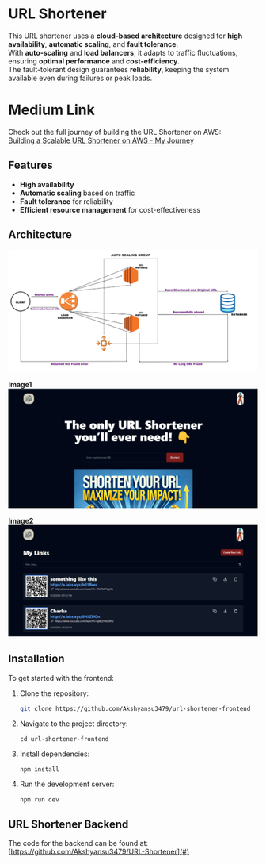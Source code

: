 # URL Shortener

This URL shortener uses a **cloud-based architecture** designed for **high availability**, **automatic scaling**, and **fault tolerance**.  
With **auto-scaling** and **load balancers**, it adapts to traffic fluctuations, ensuring **optimal performance** and **cost-efficiency**.  
The fault-tolerant design guarantees **reliability**, keeping the system available even during failures or peak loads.

# Medium Link

Check out the full journey of building the URL Shortener on AWS:  
[Building a Scalable URL Shortener on AWS - My Journey](https://medium.com/@akshyansupritam7/building-a-scalable-url-shortener-on-aws-my-journey-82f957e88576)

## Features
- **High availability**
- **Automatic scaling** based on traffic
- **Fault tolerance** for reliability
- **Efficient resource management** for cost-effectiveness

## Architecture

![Description of the architecture diagram](https://github.com/Akshyansu3479/url-shortener-frontend/blob/main/public/Architecture.png)

**Image1**  
![Client Side Page](https://github.com/Akshyansu3479/url-shortener-frontend/blob/main/public/Image_1.png)

**Image2**  
![All Links of a user](https://github.com/Akshyansu3479/url-shortener-frontend/blob/main/public/Image_2.png)

## Installation

To get started with the frontend:

1. Clone the repository:
   ```bash
   git clone https://github.com/Akshyansu3479/url-shortener-frontend
   ```

2. Navigate to the project directory:
   ```
   cd url-shortener-frontend
   ```

3. Install dependencies:
   ```
   npm install
   ```

4. Run the development server:
   ```
   npm run dev
   ``` 

## URL Shortener Backend

The code for the backend can be found at:  
[https://github.com/Akshyansu3479/URL-Shortener](#)